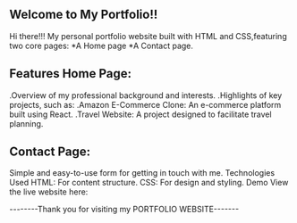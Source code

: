 Welcome to My Portfolio!!
-------------------------
Hi there!!!
My personal portfolio website built with HTML and CSS,featuring two core pages: 
*A Home page 
*A Contact page.

Features
Home Page:
--------------
.Overview of my professional background and interests.
.Highlights of key projects, such as:
.Amazon E-Commerce Clone: An e-commerce platform built using React.
.Travel Website: A project designed to facilitate travel planning.

Contact Page:
--------------
Simple and easy-to-use form for getting in touch with me.
Technologies Used
HTML: For content structure.
CSS: For design and styling.
Demo
View the live website here:

--------Thank you for visiting my PORTFOLIO WEBSITE-------
